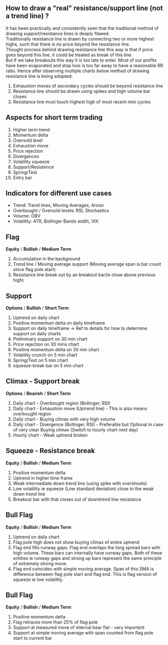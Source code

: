 ## How to draw a "real" resistance/support line (not a trend line) ? 
It has been practically and consistently seen that the traditional method of drawing support/resistance lines is deeply flawed.  
Traditionally resistance line is drawn by connecting two or more highest highs, such that there is no price beyond the resistance line.  
Thought process behind drawing resistance line this way is that if price goes beyond this line, it could be treated as break of this line.  
But if we take breakouts this way it is too late to enter. Most of our profits have been evaporated and stop loss is too far away to have a reasonable RR ratio. 
Hence after observing multiple charts below method of drawing resistance line is being adopted:

1. Exhaustion moves of secondary cycles should be beyond resistance line  
1. Resistance line should be drawn using spikes and high volume bar closes  
2. Resistance line must touch highest high of most recent mini cycles




## Aspects for short term trading

1. Higher term trend
2. Momentum delta
3. Oversold level
4. Exhaustion move
5. Price rejection
6. Divergences
7. Volatility squeeze
8. Support/Resistence
9. Spring/Test
10. Entry bar

## Indicators for different use cases
* Trend: Trend lines, Moving Averages, Aroon
* Overbought / Oversold levels: RSI, Stochastics
* Volume: OBV
* Volatility: ATR, Bollinger Bands width, VIX

## Flag
__Equity__ / __Bullish__ / __Medium Term__
1. Accumulation in the background
2. Trend line / Moving average support (Moving average span is bar count since flag pole start)
3. Resistance line break out by an breakout bar(ie close above previous high)


## Support
__Options__ / __Bullish__  / __Short Term__
1. Uptrend on daily chart
2. Positive momentum delta on daily timeframe
3. Support on daily timeframe -> Ref to details for how to determine support on daily charts
4. Preliminary support on 30 min chart
5. Price rejection on 30 mins chart
6. Positive momentum delta on 30 min chart
7. Volatility crunch on 5 min chart
8. Spring/Test on 5 min chart
9. squeeze-break bar on 5 min chart



## Climax - Support break
__Options__ / __Bearish__  / __Short Term__
1. Daily chart - Overbought region (Bollinger, RSI)
2. Daily chart - Exhaustion move (Uptrend line) - This is also means overbought region
3. Daily chart - Buying climax with very high volume
4. Daily chart - Divergence (Bollinger, RSI) - Preferable but Optional in case of very clear Buying climax (Switch to hourly chart next day)
5. Hourly chart - Weak uptrend broken

## Squeeze - Resistance break
__Equity__ / __Bullish__ / __Medium Term__
1. Positive momentum delta
2. Uptrend in higher time frame
3. Weak intermediate down trend line (using spike with overshoots)
4. Low volatility ie squeeze (Low standard deviation) close to the weak down trend line
5. Breakout bar with that closes out of downtrend line resistance

## Bull Flag
__Equity__ / __Bullish__ / __Medium Term__
1. Uptrend on daily chart
2. Flag pole high does not show buying climax of entire uptrend
3. Flag end fills runway gaps. Flag end overlaps the long spread bars with high volume. These bars can internally have runway gaps. Both of these entities ie runway gaps and strong up bars represent the same principle of extremely strong move. 
4. Flag end coincides with simple moving average. Span of this SMA is difference between flag pole start and flag end. This is flag version of squeeze ie low volatility. 

## Bull Flag
__Equity__ / __Bullish__ / __Medium Term__
1. Positive momentum delta
2. Flag retraces more than 25% of flag pole
3. Support at measured move of internal bear flat - very importent
4. Support at simple moving average with span counted from flag pole start to current bar



<!--stackedit_data:
eyJoaXN0b3J5IjpbLTE2MTc1MDIwOCwxOTI0MDUwOTk2LC05MD
U2ODYwOSwtMTgyMDU5NzI1Myw4MjMyMjUxMDddfQ==
-->

